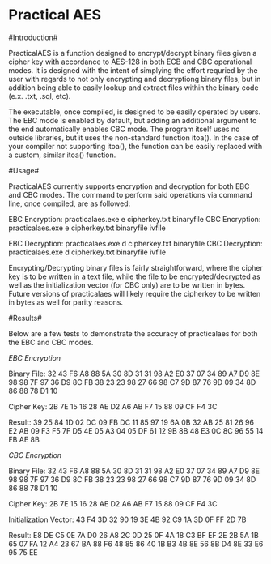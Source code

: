 # Practical AES #

#Introduction#

PracticalAES is a function designed to encrypt/decrypt binary files given a cipher key with accordance to AES-128 in both ECB
and CBC operational modes.  It is designed with the intent of simplying the effort requried by the user with regards to not 
only encrypting and decryptiong binary files, but in addition being able to easily lookup and extract files within the binary
code (e.x. .txt, .sql, etc).  

The executable, once compiled, is designed to be easily operated by users.  The EBC mode is enabled by default, but adding an
additional argument to the end automatically enables CBC mode.  The program itself uses no outside libraries, but it uses the
non-standard function itoa().  In the case of your compiler not supporting itoa(), the function can be easily replaced
with a custom, similar itoa() function.

#Usage#

PracticalAES currently supports encryption and decryption for both EBC and CBC modes.  The command to perform said operations
via command line, once compiled, are as followed:

EBC Encryption: practicalaes.exe e cipherkey.txt binaryfile
CBC Encryption: practicalaes.exe e cipherkey.txt binaryfile ivfile

EBC Decryption: practicalaes.exe d cipherkey.txt binaryfile
CBC Decryption: practicalaes.exe d cipherkey.txt binaryfile ivfile

Encrypting/Decrypting binary files is fairly straightforward, where the cipher key is to be written in a text file, while the
file to be encrypted/decrypted as well as the initialization vector (for CBC only) are to be written in bytes.  Future 
versions of practicalaes will likely require the cipherkey to be written in bytes as well for parity reasons.

#Results#

Below are a few tests to demonstrate the accuracy of practicalaes for both the EBC and CBC modes.

*EBC Encryption*

Binary File:
32 43 F6 A8 88 5A 30 8D 31 31 98 A2 E0 37 07 34 
89 A7 D9 8E 98 98 7F 97 36 D9 8C FB 38 23 23 98 
27 66 98 C7 9D 87 76 9D 09 34 8D 86 88 78 D1 10

Cipher Key:
2B 7E 15 16 28 AE D2 A6 AB F7 15 88 09 CF F4 3C

Result:
39 25 84 1D 02 DC 09 FB DC 11 85 97 19 6A 0B 32
AB 25 81 26 96 E2 AB 09 F3 F5 7F D5 4E 05 A3 04
05 DF 61 12 9B 8B 48 E3 0C 8C 96 55 14 FB AE 8B

*CBC Encryption*

Binary File:
32 43 F6 A8 88 5A 30 8D 31 31 98 A2 E0 37 07 34 
89 A7 D9 8E 98 98 7F 97 36 D9 8C FB 38 23 23 98 
27 66 98 C7 9D 87 76 9D 09 34 8D 86 88 78 D1 10

Cipher Key:
2B 7E 15 16 28 AE D2 A6 AB F7 15 88 09 CF F4 3C

Initialization Vector:
43 F4 3D 32 90 19 3E 4B 92 C9 1A 3D 0F FF 2D 7B

Result:
E8 DE C5 0E 7A D0 26 A8 2C 0D 25 0F 4A 18 C3 BF
EF 2E 2B 5A 1B 65 07 FA 12 A4 23 67 BA 88 F6 48
85 86 40 1B B3 4B 8E 56 8B D4 8E 33 E6 95 75 EE



